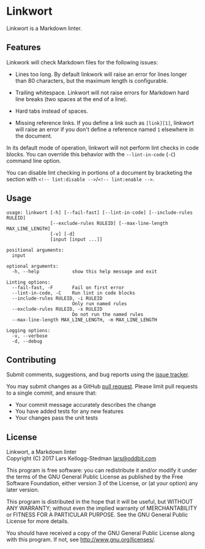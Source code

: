# Linkwort

Linkwort is a Markdown linter.

## Features

Linkwork will check Markdown files for the following issues:

- Lines too long.  By default linkwork will raise an error for lines
  longer than 80 characters, but the maximum length is configurable.

- Trailing whitespace.  Linkwort will not raise errors for Markdown
  hard line breaks (two spaces at the end of a line).

- Hard tabs instead of spaces.

- Missing reference links.  If you define a link such as `[link][1]`,
  linkwort will raise an error if you don't define a reference named
  `1` elsewhere in the document.

In its default mode of operation, linkwort will not perform lint
checks in code blocks.  You can override this behavior with the
`--lint-in-code` (`-C`) command line option.

You can disable lint checking in portions of a document by bracketing
the section with `<!-- lint:disable -->`/`<!-- lint:enable -->`.

## Usage

    usage: linkwort [-h] [--fail-fast] [--lint-in-code] [--include-rules RULEID]
                    [--exclude-rules RULEID] [--max-line-length MAX_LINE_LENGTH]
                    [-v] [-d]
                    [input [input ...]]

    positional arguments:
      input

    optional arguments:
      -h, --help            show this help message and exit

    Linting options:
      --fail-fast, -F       Fail on first error
      --lint-in-code, -C    Run lint in code blocks
      --include-rules RULEID, -i RULEID
                            Only run named rules
      --exclude-rules RULEID, -x RULEID
                            Do not run the named rules
      --max-line-length MAX_LINE_LENGTH, -m MAX_LINE_LENGTH

    Logging options:
      -v, --verbose
      -d, --debug

## Contributing

Submit comments, suggestions, and bug reports using the [issue
tracker][].

You may submit changes as a GitHub [pull request][].  Please limit
pull requests to a single commit, and ensure that:

- Your commit message accurately describes the change
- You have added tests for any new features
- Your changes pass the unit tests

[issue tracker]: https://github.com/larsks/linkwort/issues
[pull request]: https://github.com/larsks/linkwort/pulls

## License

Linkwort, a Markdown linter  
Copyright (C) 2017 Lars Kellogg-Stedman <lars@oddbit.com>

This program is free software: you can redistribute it and/or modify
it under the terms of the GNU General Public License as published by
the Free Software Foundation, either version 3 of the License, or
(at your option) any later version.

This program is distributed in the hope that it will be useful,
but WITHOUT ANY WARRANTY; without even the implied warranty of
MERCHANTABILITY or FITNESS FOR A PARTICULAR PURPOSE.  See the
GNU General Public License for more details.

You should have received a copy of the GNU General Public License
along with this program.  If not, see <http://www.gnu.org/licenses/>.
